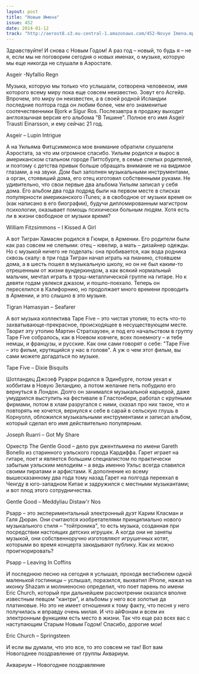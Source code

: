 ```yaml
---
layout: post
title: "Новые Имена"
issue: 452
date: 2014-01-12
track: "http://aerost8.s3.eu-central-1.amazonaws.com/452-Novye Imena.mp3"
---
```


Здравствуйте! И снова с Новым Годом! А раз год – новый, то будь я – не я, если мы не поговорим сегодня о новых именах, о музыке, которую мы еще никогда не слушали в Аэростате.

Asgeir -Nyfallio Regn

Музыка, которую мы только что услышали, сотворена человеком, имя которого всему миру пока еще совсем неизвестно. Зовут его Асгейр. Впрочем, это миру он неизвестен, а в своей родной Исландии последние полтора года он любим более, чем его знаменитые соотечественники Bjork и Sigur Ros. Послезавтра в продажу выходит англоязычная версия его альбома "В Тишине". Полное его имя Asgeir Trausti Einarsson, и ему сейчас 21 год.

Asgeir – Lupin Intrigue

А на Уильяма Фитцсиммонса мое внимание обратили слушатели Аэростата, за что им огромное спасибо. Уильям родился и вырос в американском стальном городе Питтсбурге, в семье слепых родителей, и поэтому с детства привык больше обращать внимание не на видимое глазами, а на звуки. Дом был заполнен музыкальными инструментами, а орган, стоявиший дома, его отец изготовил собственными руками. Не удивительно, что свои первые два альбома Уильям записал у себя дома. Его альбом два года подряд были на первом месте в списках популярности американского iTunes; а в свободное от музыки время он (как написано в его биографии), будучи дипломированным магистром психологии, оказывает помощь психически больным людям. Хотя есть ли в жизни свободное от музыки время?

William Fitzsimmons – I Kissed A Girl

А вот Тигран Хамасян родился в Гюмри, в Армении. Его родители были как раз совсем не слепыми: отец – ювелир, а мать – дизайнер одежды. Но с музыкой ничего не поделать: она пробивается, как вода родника сквозь скалу: в три года Тигран начал играть на пианино, стоявшем дома, а в шесть пошел в музыкальную школу, но он не был каким-то отрешенным от жизни вундеркиндом, а как всякий нормальный мальчик, мечтал играть в трэш-металлической группе на гитаре. Но к девяти годам увлекся джазом, и пошло-поехало. Теперь он переселился в Калифорнию, но продолжает много времени проводить в Армении, и это слышно в это музыке.

Tigran Hamasyan – Seafarer

А вот музыка коллектива Tape Five – это чистая утопия; то есть что-то захватывающе-прекрасное, происходящее в несуществующем месте. Творит эту утопию Мартин Стратхаузен, и под его начальством в группу Tape Five собралось, как в Ноевом ковчеге, всех понемногу – и тебе немцы, и французы, и русские. Как они сами говорят о себе: "Tape Five – это фильм, крутящийся у нас в голове". А уж о чем этот фильм, вы сами можете догадаться по музыке.

Tape Five – Dixie Bisquits

Шотландец Джозеф Руарри родился в Эдинбурге, потом уехал к хоббитам в Новую Зеландию, а потом желание петь побудило его вернуться в Лондон. Долго он занимался музыкальной карьерой, даже умудрился выступить на фестивале в Гластонбери, работал с крупными фирмами, потом в хлам разругался с ними, сказал про них такое, что и повторять не хочется, вернулся к себе в сарай в сельскую глушь в Корнуолл, обложился музыкальными инструментами и записал альбом, который сделал его имя действительно популярным.

Joseph Ruarri – Got My Share

Оркестр The Gentle Good – дело рук джентльмена по имени Gareth Bonello из старинного уэльского города Кардиффа. Гарет играет на гитаре, поет и является большим специалистом по практически забытым уэльским мелодиям – а ведь именно Уэльс всегда славился своими пиратами и арфистами. К дополнение ко всему вышесказанному два года тому назад Гарет на полгода переехал в Ченгду в юго-западном Китае и задружился с местными музыкантами; и вот плод этого сотрудничества.

Gentle Good – Meddyliau Distaw'r Nos

Psapp – это экспериментальный электронный дуэт Карим Класман и Галя Дюран. Они считаются изобретателями принципиально нового музыкального стиля – "тойтроника", то есть музыка, созданная при посредствии настоящих детских игрушек. А когда они не заняты музыкой, они собственноручно изготовляют игрушечных котят, которыми во время концерта закидывают публику. Как их можно проигнорировать?

Psapp – Leaving In Coffins

И последнюю песню на сегодня я услышал, проходя вестибюлем одной маленькой гостиницы – услышал, поразился, выхватил iPhone, нажал на иконку Shazam и молниеносно определил, что поет парень по имени Eric Church, который при дальнейшем рассмотрении оказался вполне известным певцом "кантри", и альбомы у него все золотые да платиновые. Но это не имеет отношения к тому факту, что песня у него получилась и вправду очень милая. И что айФонам и всем их электронным функциям есть место в жизни. Так что еще раз всех вас с наступающим Старым Новым Годом! Спасибо, дорогие мои!

Eric Church – Springsteen

И если вы думали, что это все, то это совсем не так! Вот вам Новогоднее поздравление от группы Аквариум.

Аквариум – Новогоднее поздравление
